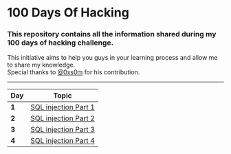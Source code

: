 # 100 Days Of Hacking

### This repository contains all the information shared during my 100 days of hacking challenge.                                                               
This initiative aims to help you guys in your learning process and allow me to share my knowledge.     
Special thanks to [@0xs0m](https://twitter.com/0xs0m) for his contribution.

___
Day | Topic
--- | ---
**1** |  [SQL injection Part 1](/days/day1.md)
**2** |  [SQL injection Part 2](/days/day2.md)
**3** |  [SQL injection Part 3](/days/day3.md)
**4** |  [SQL injection Part 4](/days/day4.md)


